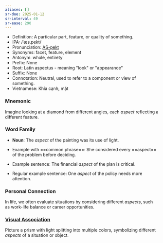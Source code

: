 ```yaml
---
aliases: []
sr-due: 2025-01-12
sr-interval: 49
sr-ease: 290
---
```

- Definition: A particular part, feature, or quality of something.
- IPA: /ˈæs.pekt/
- Pronunciation: [AS-pekt](https://www.google.com/search?q=how+to+pronounce+aspect)
- Synonyms: facet, feature, element
- Antonym: whole, entirety
- Prefix: None
- Root: Latin aspectus - meaning "look" or "appearance"
- Suffix: None
- Connotation: Neutral, used to refer to a component or view of something.
- Vietnamese: Khía cạnh, mặt

### Mnemonic

Imagine looking at a diamond from different angles, each *aspect* reflecting a different feature.

### Word Family

- **Noun**: The *aspect* of the painting was its use of light.
  
- Example with ==common phrase==: She considered every ==aspect== of the problem before deciding.
- Example sentence: The financial *aspect* of the plan is critical.
- Regular example sentence: One *aspect* of the policy needs more attention.

### Personal Connection

In life, we often evaluate situations by considering different *aspects*, such as work-life balance or career opportunities.

### [Visual Association](https://www.google.com/search?tbm=isch&q=aspect)

Picture a prism with light splitting into multiple colors, symbolizing different *aspects* of a situation or object.
